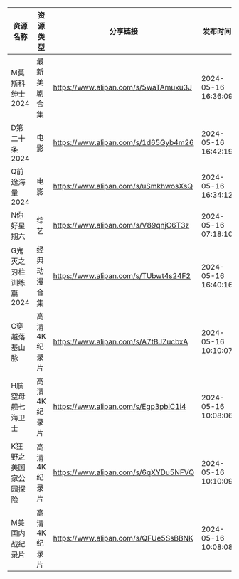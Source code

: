 | 资源名称          | 资源类型    | 分享链接                                 | 发布时间                |
| ------------- | ------- | ------------------------------------ | ------------------- |
| M莫斯科绅士2024    | 最新美剧合集  | https://www.alipan.com/s/5waTAmuxu3J | 2024-05-16 16:36:09 |
| D第二十条2024     | 电影      | https://www.alipan.com/s/1d65Gyb4m26 | 2024-05-16 16:42:19 |
| Q前途海量2024     | 电影      | https://www.alipan.com/s/uSmkhwosXsQ | 2024-05-16 16:34:12 |
| N你好星期六        | 综艺      | https://www.alipan.com/s/V89qnjC6T3z | 2024-05-16 07:18:10 |
| G鬼灭之刃柱训练篇2024 | 经典动漫合集  | https://www.alipan.com/s/TUbwt4s24F2 | 2024-05-16 16:40:16 |
| C穿越落基山脉       | 高清4K纪录片 | https://www.alipan.com/s/A7tBJZucbxA | 2024-05-16 10:10:07 |
| H航空母舰七海卫士     | 高清4K纪录片 | https://www.alipan.com/s/Egp3pbiC1i4 | 2024-05-16 10:08:06 |
| K狂野之美国家公园探险   | 高清4K纪录片 | https://www.alipan.com/s/6qXYDu5NFVQ | 2024-05-16 10:10:09 |
| M美国内战纪录片      | 高清4K纪录片 | https://www.alipan.com/s/QFUe5SsBBNK | 2024-05-16 10:08:08 |
